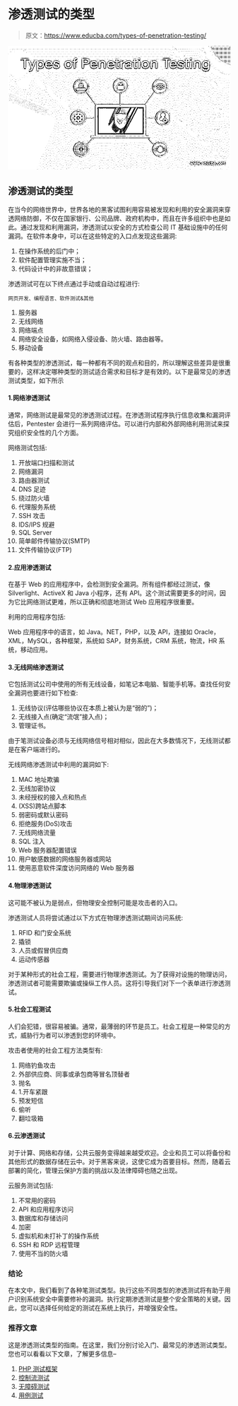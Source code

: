 # 渗透测试的类型

> 原文：<https://www.educba.com/types-of-penetration-testing/>

![Types of Penetration Testing](img/75f3681bda98f4e36626063468104788.png)



## 渗透测试的类型

在当今的网络世界中，世界各地的黑客试图利用容易被发现和利用的安全漏洞来穿透网络防御，不仅在国家银行、公司品牌、政府机构中，而且在许多组织中也是如此。通过发现和利用漏洞，渗透测试以安全的方式检查公司 IT 基础设施中的任何漏洞。在软件本身中，可以在这些特定的入口点发现这些漏洞:

1.  在操作系统的后门中；
2.  软件配置管理实施不当；
3.  代码设计中的非故意错误；

渗透测试可在以下终点通过手动或自动过程进行:

<small>网页开发、编程语言、软件测试&其他</small>

1.  服务器
2.  无线网络
3.  网络端点
4.  网络安全设备，如网络入侵设备、防火墙、路由器等。
5.  移动设备

有各种类型的渗透测试，每一种都有不同的观点和目的，所以理解这些差异是很重要的，这样决定哪种类型的测试适合需求和目标才是有效的。以下是最常见的渗透测试类型，如下所示

#### 1.网络渗透测试

通常，网络测试是最常见的渗透测试过程。在渗透测试程序执行信息收集和漏洞评估后，Pentester 会进行一系列网络评估。可以进行内部和外部网络利用测试来探究组织安全性的几个方面。

网络测试包括:

1.  开放端口扫描和测试
2.  网络漏洞
3.  路由器测试
4.  DNS 足迹
5.  绕过防火墙
6.  代理服务系统
7.  SSH 攻击
8.  IDS/IPS 规避
9.  SQL Server
10.  简单邮件传输协议(SMTP)
11.  文件传输协议(FTP)

#### 2.应用渗透测试

在基于 Web 的应用程序中，会检测到安全漏洞。所有组件都经过测试，像 Silverlight、ActiveX 和 Java 小程序，还有 API。这个测试需要更多的时间，因为它比网络测试更难，所以正确和彻底地测试 Web 应用程序很重要。

利用的应用程序包括:

Web 应用程序中的语言，如 Java。NET，PHP，以及 API，连接如 Oracle，XML，MySQL，各种框架，系统如 SAP，财务系统，CRM 系统，物流，HR 系统，移动应用。

#### 3.无线网络渗透测试

它包括测试公司中使用的所有无线设备，如笔记本电脑、智能手机等。查找任何安全漏洞也要进行如下检查:

1.  无线协议(评估哪些协议在本质上被认为是“弱的”)；
2.  无线接入点(确定“流氓”接入点)；
3.  管理证书。

由于笔测试设备必须与无线网络信号相对相似，因此在大多数情况下，无线测试都是在客户端进行的。

无线网络渗透测试中利用的漏洞如下:

1.  MAC 地址欺骗
2.  无线加密协议
3.  未经授权的接入点和热点
4.  (XSS)跨站点脚本
5.  弱密码或默认密码
6.  拒绝服务(DoS)攻击
7.  无线网络流量
8.  SQL 注入
9.  Web 服务器配置错误
10.  用户敏感数据的网络服务器或网站
11.  使用恶意软件深度访问网络的 Web 服务器

#### 4.物理渗透测试

这可能不被认为是弱点，但物理安全控制可能是攻击者的入口。

渗透测试人员将尝试通过以下方式在物理渗透测试期间访问系统:

1.  RFID 和门安全系统
2.  撬锁
3.  人员或假冒供应商
4.  运动传感器

对于某种形式的社会工程，需要进行物理渗透测试。为了获得对设施的物理访问，渗透测试者可能需要欺骗或操纵工作人员。这将引导我们对下一个表单进行渗透测试。

#### 5.社会工程测试

人们会犯错，很容易被骗。通常，最薄弱的环节是员工。社会工程是一种常见的方式，威胁行为者可以渗透到您的环境中。

攻击者使用的社会工程方法类型有:

1.  网络钓鱼攻击
2.  外部供应商、同事或承包商等冒名顶替者
3.  抛名
4.  1.开车紧跟
5.  预发短信
6.  偷听
7.  翻垃圾箱

#### 6.云渗透测试

对于计算、网络和存储，公共云服务变得越来越受欢迎。企业和员工可以将备份和其他形式的数据存储在云中。对于黑客来说，这使它成为首要目标。然而，随着云部署的简化，管理云保护方面的挑战以及法律障碍也随之出现。

云服务测试包括:

1.  不常用的密码
2.  API 和应用程序访问
3.  数据库和存储访问
4.  加密
5.  虚拟机和未打补丁的操作系统
6.  SSH 和 RDP 远程管理
7.  使用不当的防火墙

### 结论

在本文中，我们看到了各种笔测试类型。执行这些不同类型的渗透测试将有助于用户识别系统安全中需要修补的漏洞。执行定期渗透测试是整个安全策略的关键。因此，您可以选择任何给定的测试在系统上执行，并增强安全性。

### 推荐文章

这是渗透测试类型的指南。在这里，我们分别讨论入门、最常见的渗透测试类型。您也可以看看以下文章，了解更多信息–

1.  [PHP 测试框架](https://www.educba.com/php-testing-framework/)
2.  [控制流测试](https://www.educba.com/control-flow-testing/)
3.  [无障碍测试](https://www.educba.com/accessibility-testing/)
4.  [用例测试](https://www.educba.com/use-case-testing/)





